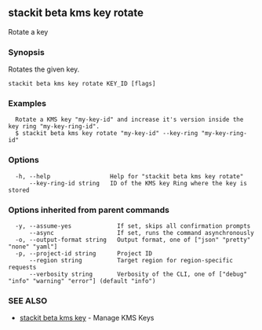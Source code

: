 ## stackit beta kms key rotate

Rotate a key

### Synopsis

Rotates the given key.

```
stackit beta kms key rotate KEY_ID [flags]
```

### Examples

```
  Rotate a KMS key "my-key-id" and increase it's version inside the key ring "my-key-ring-id".
  $ stackit beta kms key rotate "my-key-id" --key-ring "my-key-ring-id"
```

### Options

```
  -h, --help                 Help for "stackit beta kms key rotate"
      --key-ring-id string   ID of the KMS key Ring where the key is stored
```

### Options inherited from parent commands

```
  -y, --assume-yes             If set, skips all confirmation prompts
      --async                  If set, runs the command asynchronously
  -o, --output-format string   Output format, one of ["json" "pretty" "none" "yaml"]
  -p, --project-id string      Project ID
      --region string          Target region for region-specific requests
      --verbosity string       Verbosity of the CLI, one of ["debug" "info" "warning" "error"] (default "info")
```

### SEE ALSO

* [stackit beta kms key](./stackit_beta_kms_key.md)	 - Manage KMS Keys

